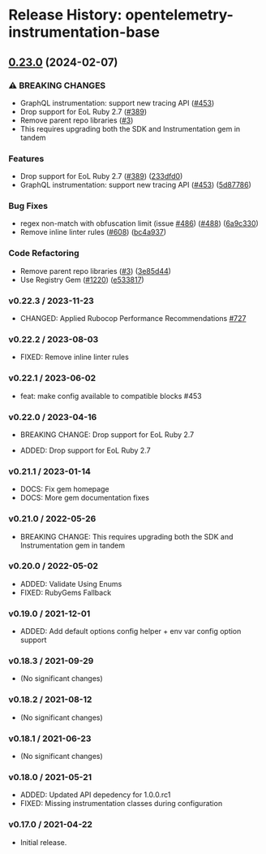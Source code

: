 # Release History: opentelemetry-instrumentation-base

## [0.23.0](https://github.com/yoheyk/opentelemetry-ruby-contrib/compare/opentelemetry-instrumentation-base-v0.22.3...opentelemetry-instrumentation-base/v0.23.0) (2024-02-07)


### ⚠ BREAKING CHANGES

* GraphQL instrumentation: support new tracing API ([#453](https://github.com/yoheyk/opentelemetry-ruby-contrib/issues/453))
* Drop support for EoL Ruby 2.7 ([#389](https://github.com/yoheyk/opentelemetry-ruby-contrib/issues/389))
* Remove parent repo libraries ([#3](https://github.com/yoheyk/opentelemetry-ruby-contrib/issues/3))
* This requires upgrading both the SDK and Instrumentation gem in tandem

### Features

* Drop support for EoL Ruby 2.7 ([#389](https://github.com/yoheyk/opentelemetry-ruby-contrib/issues/389)) ([233dfd0](https://github.com/yoheyk/opentelemetry-ruby-contrib/commit/233dfd0dae81346e9687090f9d8dfb85215e0ba7))
* GraphQL instrumentation: support new tracing API ([#453](https://github.com/yoheyk/opentelemetry-ruby-contrib/issues/453)) ([5d87786](https://github.com/yoheyk/opentelemetry-ruby-contrib/commit/5d87786984b42e795af4646a3e9ca240c56573e9))


### Bug Fixes

* regex non-match with obfuscation limit (issue [#486](https://github.com/yoheyk/opentelemetry-ruby-contrib/issues/486)) ([#488](https://github.com/yoheyk/opentelemetry-ruby-contrib/issues/488)) ([6a9c330](https://github.com/yoheyk/opentelemetry-ruby-contrib/commit/6a9c33088c6c9f39b2bc30247a3ed825553c07d4))
* Remove inline linter rules ([#608](https://github.com/yoheyk/opentelemetry-ruby-contrib/issues/608)) ([bc4a937](https://github.com/yoheyk/opentelemetry-ruby-contrib/commit/bc4a937ed2a0d1898f0f19ae45a2b3a0ef9a067c))


### Code Refactoring

* Remove parent repo libraries ([#3](https://github.com/yoheyk/opentelemetry-ruby-contrib/issues/3)) ([3e85d44](https://github.com/yoheyk/opentelemetry-ruby-contrib/commit/3e85d4436d338f326816c639cd2087751c63feb1))
* Use Registry Gem ([#1220](https://github.com/yoheyk/opentelemetry-ruby-contrib/issues/1220)) ([e533817](https://github.com/yoheyk/opentelemetry-ruby-contrib/commit/e533817ba387bbfd6270e5c4d0ae42452dd7d9dc))

### v0.22.3 / 2023-11-23

* CHANGED: Applied Rubocop Performance Recommendations [#727](https://github.com/open-telemetry/opentelemetry-ruby-contrib/pull/727)

### v0.22.2 / 2023-08-03

* FIXED: Remove inline linter rules

### v0.22.1 / 2023-06-02

* feat: make config available to compatible blocks #453

### v0.22.0 / 2023-04-16

* BREAKING CHANGE: Drop support for EoL Ruby 2.7

* ADDED: Drop support for EoL Ruby 2.7

### v0.21.1 / 2023-01-14

* DOCS: Fix gem homepage
* DOCS: More gem documentation fixes

### v0.21.0 / 2022-05-26

* BREAKING CHANGE: This requires upgrading both the SDK and Instrumentation gem in tandem


### v0.20.0 / 2022-05-02

* ADDED: Validate Using Enums
* FIXED: RubyGems Fallback

### v0.19.0 / 2021-12-01

* ADDED: Add default options config helper + env var config option support

### v0.18.3 / 2021-09-29

* (No significant changes)

### v0.18.2 / 2021-08-12

* (No significant changes)

### v0.18.1 / 2021-06-23

* (No significant changes)

### v0.18.0 / 2021-05-21

* ADDED: Updated API depedency for 1.0.0.rc1
* FIXED: Missing instrumentation classes during configuration

### v0.17.0 / 2021-04-22

* Initial release.
